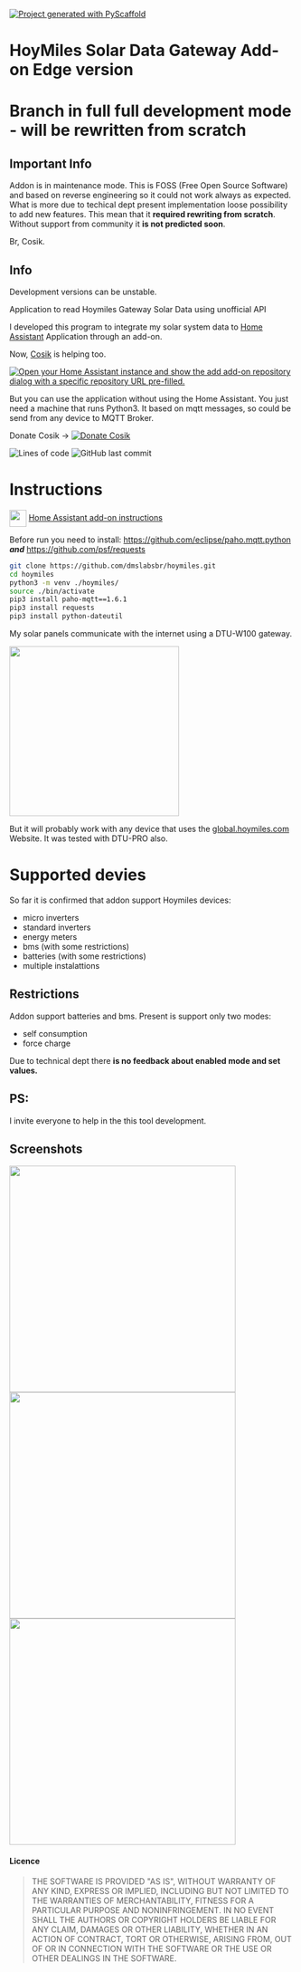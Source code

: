 <!-- These are examples of badges you might want to add to your README:
     please update the URLs accordingly

[![Built Status](https://api.cirrus-ci.com/github/<USER>/hoymiles.svg?branch=main)](https://cirrus-ci.com/github/<USER>/hoymiles)
[![ReadTheDocs](https://readthedocs.org/projects/hoymiles/badge/?version=latest)](https://hoymiles.readthedocs.io/en/stable/)
[![Coveralls](https://img.shields.io/coveralls/github/<USER>/hoymiles/main.svg)](https://coveralls.io/r/<USER>/hoymiles)
[![PyPI-Server](https://img.shields.io/pypi/v/hoymiles.svg)](https://pypi.org/project/hoymiles/)
[![Conda-Forge](https://img.shields.io/conda/vn/conda-forge/hoymiles.svg)](https://anaconda.org/conda-forge/hoymiles)
[![Monthly Downloads](https://pepy.tech/badge/hoymiles/month)](https://pepy.tech/project/hoymiles)
[![Twitter](https://img.shields.io/twitter/url/http/shields.io.svg?style=social&label=Twitter)](https://twitter.com/hoymiles)
-->

[![Project generated with PyScaffold](https://img.shields.io/badge/-PyScaffold-005CA0?logo=pyscaffold)](https://pyscaffold.org/)


# HoyMiles Solar Data Gateway Add-on Edge version

# Branch in full full development mode - will be rewritten from scratch

## Important Info

Addon is in maintenance mode. This is FOSS (Free Open Source Software) and based on reverse engineering so it could not work always as expected. What is more due to techical dept present implementation loose possibility to add new features. This mean that it **required rewriting from scratch**. Without support from community it **is not predicted soon**.

Br,
Cosik.

## Info

Development versions can be unstable.

Application to read Hoymiles Gateway Solar Data using unofficial API

I developed this program to integrate my solar system data to [Home Assistant](https://www.home-assistant.io/) Application through an add-on.

Now, [Cosik](https://github.com/Cosik)  is helping too.

[![Open your Home Assistant instance and show the add add-on repository dialog with a specific repository URL pre-filled.](https://my.home-assistant.io/badges/supervisor_add_addon_repository.svg)](https://my.home-assistant.io/redirect/supervisor_add_addon_repository/?repository_url=https%3A%2F%2Fgithub.com%2Fdmslabsbr%2Fhoymiles)

But you can use the application without using the Home Assistant. You just need a machine that runs Python3. It based on mqtt messages, so could be send from any device to MQTT Broker.


Donate Cosik ->
[![Donate Cosik](https://img.shields.io/badge/Donate-PayPal-green.svg)](paypal.me/cosik3d)

<img alt="Lines of code" src="https://img.shields.io/tokei/lines/github/dmslabsbr/hoymiles">
<img alt="GitHub last commit" src="https://img.shields.io/github/last-commit/dmslabsbr/hoymiles">


# Instructions

<img align="center" src="https://github.com/dmslabsbr/smsUps/raw/master/hass.io.png" alt="" width="30" /> [Home Assistant add-on instructions](DOCS.md)


Before run you need to install:
   https://github.com/eclipse/paho.mqtt.python  ***and***
   https://github.com/psf/requests


```bash
git clone https://github.com/dmslabsbr/hoymiles.git
cd hoymiles
python3 -m venv ./hoymiles/
source ./bin/activate
pip3 install paho-mqtt==1.6.1
pip3 install requests
pip3 install python-dateutil
```

My solar panels communicate with the internet using a DTU-W100 gateway.

<img src="https://github.com/dmslabsbr/hoymiles/raw/master/img/icon.png" alt="" width="300" />

But it will probably work with any device that uses the [global.hoymiles.com](https://global.hoymiles.com/) Website. It was tested with DTU-PRO also.


# Supported devies

So far it is confirmed that addon support Hoymiles devices:
- micro inverters
- standard inverters
- energy meters
- bms (with some restrictions)
- batteries (with some restrictions)
- multiple instalattions

## Restrictions

Addon support batteries and bms. Present is support only two modes:
- self consumption
- force charge

Due to technical dept there **is no feedback about enabled mode and set values.**


## PS:
I invite everyone to help in the this tool development.

## Screenshots

<img src="https://github.com/dmslabsbr/hoymiles/blob/master/edge/img/Hass1.png?raw=true" alt="" width="400" />

<img src="https://github.com/dmslabsbr/hoymiles/blob/master/edge/img/Hass2.png?raw=true" alt="" width="400" />

<img src="https://github.com/dmslabsbr/hoymiles/blob/master/edge/img/Hass3.png?raw=true" alt="" width="400" />



#### Licence

> THE SOFTWARE IS PROVIDED "AS IS", WITHOUT WARRANTY OF ANY KIND, EXPRESS OR IMPLIED, INCLUDING BUT NOT LIMITED TO THE WARRANTIES OF MERCHANTABILITY, FITNESS FOR A PARTICULAR PURPOSE AND NONINFRINGEMENT. IN NO EVENT SHALL THE AUTHORS OR COPYRIGHT HOLDERS BE LIABLE FOR ANY CLAIM, DAMAGES OR OTHER LIABILITY, WHETHER IN AN ACTION OF CONTRACT, TORT OR OTHERWISE, ARISING FROM, OUT OF OR IN CONNECTION WITH THE SOFTWARE OR THE USE OR OTHER DEALINGS IN THE SOFTWARE.
